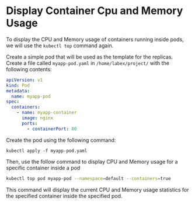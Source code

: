 # Display Container Cpu and Memory Usage

To display the CPU and Memory usage of containers running inside pods, we will use the `kubectl top` command again.

Create a simple pod that will be used as the template for the replicas. Create a file called `myapp-pod.yaml` in `/home/labex/project/` with the following contents:

```yaml
apiVersion: v1
kind: Pod
metadata:
  name: myapp-pod
spec:
  containers:
    - name: myapp-container
      image: nginx
      ports:
        - containerPort: 80
```

Create the pod using the following command:

```shell
kubectl apply -f myapp-pod.yaml
```

Then, use the follow command to display CPU and Memory usage for a specific container inside a pod

```bash
kubectl top pod myapp-pod --namespace=default --containers=true
```

This command will display the current CPU and Memory usage statistics for the specified container inside the specified pod.
